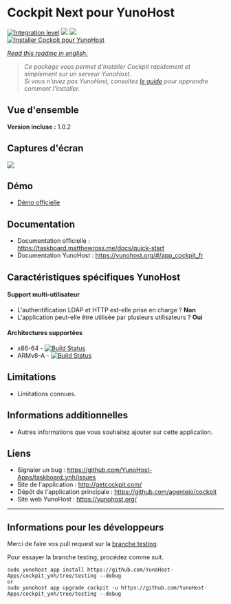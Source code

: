 # Cockpit Next pour YunoHost

[![Integration level](https://dash.yunohost.org/integration/taskboard.svg)](https://dash.yunohost.org/appci/app/taskboard) ![](https://ci-apps.yunohost.org/ci/badges/taskboard.status.svg) ![](https://ci-apps.yunohost.org/ci/badges/taskboard.maintain.svg)  
[![Installer Cockpit pour YunoHost](https://install-app.yunohost.org/install-with-yunohost.svg)](https://install-app.yunohost.org/?app=taskboard)

*[Read this readme in english.](./README.md)* 

> *Ce package vous permet d'installer Cockpit rapidement et simplement sur un serveur YunoHost.  
Si vous n'avez pas YunoHost, consultez [le guide](https://yunohost.org/#/install) pour apprendre comment l'installer.*

## Vue d'ensemble


**Version incluse :** 1.0.2

## Captures d'écran

![](https://taskboard.matthewross.me/img/boards.043340f1.png)

## Démo

* [Démo officielle](https://taskboard.matthewross.me/demo)

## Documentation

 * Documentation officielle : https://taskboard.matthewross.me/docs/quick-start
 * Documentation YunoHost :  https://yunohost.org/#/app_cockpit_fr

## Caractéristiques spécifiques YunoHost

#### Support multi-utilisateur

* L'authentification LDAP et HTTP est-elle prise en charge ? **Non**
* L'application peut-elle être utilisée par plusieurs utilisateurs ? **Oui**

#### Architectures supportées

* x86-64 - [![Build Status](https://ci-apps.yunohost.org/ci/logs/cockpit%20%28Apps%29.svg)](https://ci-apps.yunohost.org/ci/apps/cockpit/)
* ARMv8-A - [![Build Status](https://ci-apps-arm.yunohost.org/ci/logs/cockpit%20%28Apps%29.svg)](https://ci-apps-arm.yunohost.org/ci/apps/cockpit/)

## Limitations

* Limitations connues.

## Informations additionnelles

* Autres informations que vous souhaitez ajouter sur cette application.

## Liens

 * Signaler un bug : https://github.com/YunoHost-Apps/taskboard_ynh/issues
 * Site de l'application : http://getcockpit.com/
 * Dépôt de l'application principale : https://github.com/agentejo/cockpit
 * Site web YunoHost : https://yunohost.org/

---

## Informations pour les développeurs

Merci de faire vos pull request sur la [branche testing](https://github.com/YunoHost-Apps/taskboard_ynh/tree/testing).

Pour essayer la branche testing, procédez comme suit.
```
sudo yunohost app install https://github.com/YunoHost-Apps/cockpit_ynh/tree/testing --debug
or
sudo yunohost app upgrade cockpit -u https://github.com/YunoHost-Apps/cockpit_ynh/tree/testing --debug
```
